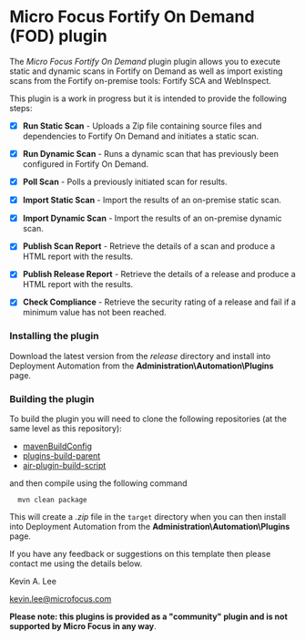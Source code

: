 # Micro Focus Fortify On Demand (FOD) plugin

The _Micro Focus Fortify On Demand_ plugin plugin allows you to execute static and dynamic scans in Fortify on Demand 
as well as import existing scans from the Fortify on-premise tools: Fortify SCA and WebInspect. 

This plugin is a work in progress but it is intended to provide the following steps:

* [x] **Run Static Scan** - Uploads a Zip file containing source files and dependencies to Fortify On Demand and initiates a static scan.
* [x] **Run Dynamic Scan** - Runs a dynamic scan that has previously been configured in Fortify On Demand.
* [x] **Poll Scan** - Polls a previously initiated scan for results.
* [x] **Import Static Scan** - Import the results of an on-premise static scan.
* [x] **Import Dynamic Scan** - Import the results of an on-premise dynamic scan.
* [x] **Publish Scan Report** - Retrieve the details of a scan and produce a HTML report with the results.
* [x] **Publish Release Report** - Retrieve the details of a release and produce a HTML report with the results.
* [x] **Check Compliance** - Retrieve the security rating of a release and fail if a minimum value has not been reached.


### Installing the plugin
 
Download the latest version from the _release_ directory and install into Deployment Automation from the 
**Administration\Automation\Plugins** page.

### Building the plugin

To build the plugin you will need to clone the following repositories (at the same level as this repository):

 - [mavenBuildConfig](https://github.com/sda-community-plugins/mavenBuildConfig)
 - [plugins-build-parent](https://github.com/sda-community-plugins/plugins-build-parent)
 - [air-plugin-build-script](https://github.com/sda-community-plugins/air-plugin-build-script)
 
 and then compile using the following command
 ```
   mvn clean package
 ```  

This will create a _.zip_ file in the `target` directory when you can then install into Deployment Automation
from the **Administration\Automation\Plugins** page.

If you have any feedback or suggestions on this template then please contact me using the details below.

Kevin A. Lee

kevin.lee@microfocus.com

**Please note: this plugins is provided as a "community" plugin and is not supported by Micro Focus in any way**.
